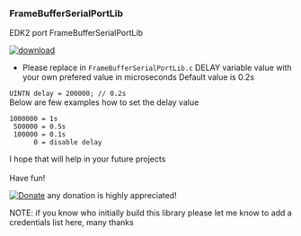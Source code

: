 ### FrameBufferSerialPortLib
EDK2 port FrameBufferSerialPortLib


[![download](https://img.shields.io/github/downloads/serdeliuk/FrameBufferSerialPortLib/total)](https://github.com/serdeliuk/FrameBufferSerialPortLib/releases/download/1/FrameBufferSerialPortLib.zip)

- Please replace in `FrameBufferSerialPortLib.c` DELAY variable value with your own prefered value in microseconds
Default value is 0.2s

`UINTN delay = 200000; // 0.2s`
<br> Below are few examples how to set the delay value
```
1000000 = 1s
 500000 = 0.5s
 100000 = 0.1s
      0 = disable delay
```


I hope that will help in your future projects<br><br>
Have fun!

[![Donate](https://img.shields.io/badge/Donate-PayPal-green.svg)](https://paypal.me/serdeliuk) any donation is highly appreciated!

NOTE: if you know who initially build this library please let me know to add a credentials list here, many thanks
